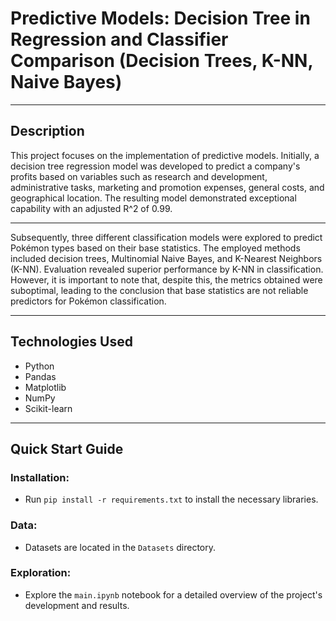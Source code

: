 # Predictive Models: Decision Tree in Regression and Classifier Comparison (Decision Trees, K-NN, Naive Bayes)

---

## Description

This project focuses on the implementation of predictive models. Initially, a decision tree regression model was developed to predict a company's profits based on variables such as research and development, administrative tasks, marketing and promotion expenses, general costs, and geographical location. The resulting model demonstrated exceptional capability with an adjusted R^2 of 0.99.

---

Subsequently, three different classification models were explored to predict Pokémon types based on their base statistics. The employed methods included decision trees, Multinomial Naive Bayes, and K-Nearest Neighbors (K-NN). Evaluation revealed superior performance by K-NN in classification. However, it is important to note that, despite this, the metrics obtained were suboptimal, leading to the conclusion that base statistics are not reliable predictors for Pokémon classification.

---

## Technologies Used

- Python
- Pandas
- Matplotlib
- NumPy
- Scikit-learn

---

## Quick Start Guide

### Installation:

- Run `pip install -r requirements.txt` to install the necessary libraries.

### Data:

- Datasets are located in the `Datasets` directory.

### Exploration:

- Explore the `main.ipynb` notebook for a detailed overview of the project's development and results.